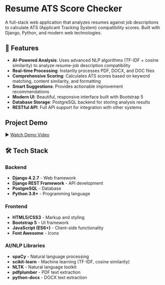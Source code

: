# Resume ATS Score Checker

A full-stack web application that analyzes resumes against job descriptions to calculate ATS (Applicant Tracking System) compatibility scores. Built with Django, Python, and modern web technologies.

## 🚀 Features

- **AI-Powered Analysis**: Uses advanced NLP algorithms (TF-IDF + cosine similarity) to analyze resume-job description compatibility
- **Real-time Processing**: Instantly processes PDF, DOCX, and DOC files
- **Comprehensive Scoring**: Calculates ATS scores based on keyword matching, content similarity, and formatting
- **Smart Suggestions**: Provides actionable improvement recommendations
- **Modern UI**: Beautiful, responsive interface built with Bootstrap 5
- **Database Storage**: PostgreSQL backend for storing analysis results
- **RESTful API**: Full API support for integration with other systems


## Project Demo

▶️ [Watch Demo Video](https://raw.githubusercontent.com/SOORAJ04/Resume-ATS-score/main/demo.mp4)


## 🛠️ Tech Stack

### Backend
- **Django 4.2.7** - Web framework
- **Django REST Framework** - API development
- **PostgreSQL** - Database
- **Python 3.8+** - Programming language

### Frontend
- **HTML5/CSS3** - Markup and styling
- **Bootstrap 5** - UI framework
- **JavaScript (ES6+)** - Client-side functionality
- **Font Awesome** - Icons

### AI/NLP Libraries
- **spaCy** - Natural language processing
- **scikit-learn** - Machine learning (TF-IDF, cosine similarity)
- **NLTK** - Natural language toolkit
- **pdfplumber** - PDF text extraction
- **python-docx** - DOCX text extraction



